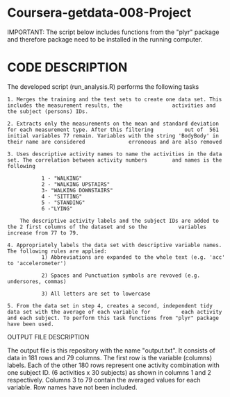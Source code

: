 Coursera-getdata-008-Project
============================

IMPORTANT: 
The script below includes functions from the "plyr" package and therefore package need to be installed in the running computer.

CODE DESCRIPTION
============================
The developed script (run_analysis.R) performs the following tasks

    1. Merges the training and the test sets to create one data set. This includes the measurement results, the                activities and the subject (persons) IDs.
    
    2. Extracts only the measurements on the mean and standard deviation for each measurement type. After this filtering          out of  561 initial variables 77 remain. Variables with the string 'BodyBody' in their name are considered              erroneous and are also removed 
    
    3. Uses descriptive activity names to name the activities in the data set. The correlation between activity numbers        and names is the following
    
               1 - "WALKING"
               2 - "WALKING UPSTAIRS"
               3- "WALKING DOWNSTAIRS"
               4 - "SITTING"
               5 - "STANDING"
               6 -"LYING"
               
        The descriptive activity labels and the subject IDs are added to the 2 first columns of the dataset and so the          variables increase from 77 to 79.
        
    4. Appropriately labels the data set with descriptive variable names. The following rules are applied:
               1) Abbreviations are expanded to the whole text (e.g. 'acc' to 'accelerometer')
               
               2) Spaces and Punctuation symbols are revoved (e.g. undersores, commas)
               
               3) All letters are set to lowercase
               
    5. From the data set in step 4, creates a second, independent tidy data set with the average of each variable for          each activity and each subject. To perform this task functions from "plyr" package have been used. 
    
OUTPUT FILE DESCRIPTION

The output file is this repository with the name "output.txt". It consists of data in 181 rows and 79 columns. The first row is the variable (columns) labels. Each of the other 180 rows represent one activity combination with one subject ID. (6 activities x 30 subjects) as shown in columns 1 and 2 respectively. Columns 3 to 79 contain the averaged values for each variable. Row names have not been included. 


